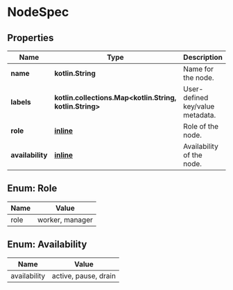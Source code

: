 
# NodeSpec

## Properties
Name | Type | Description | Notes
------------ | ------------- | ------------- | -------------
**name** | **kotlin.String** | Name for the node. |  [optional]
**labels** | **kotlin.collections.Map&lt;kotlin.String, kotlin.String&gt;** | User-defined key/value metadata. |  [optional]
**role** | [**inline**](#RoleEnum) | Role of the node. |  [optional]
**availability** | [**inline**](#AvailabilityEnum) | Availability of the node. |  [optional]


<a name="RoleEnum"></a>
## Enum: Role
Name | Value
---- | -----
role | worker, manager


<a name="AvailabilityEnum"></a>
## Enum: Availability
Name | Value
---- | -----
availability | active, pause, drain



